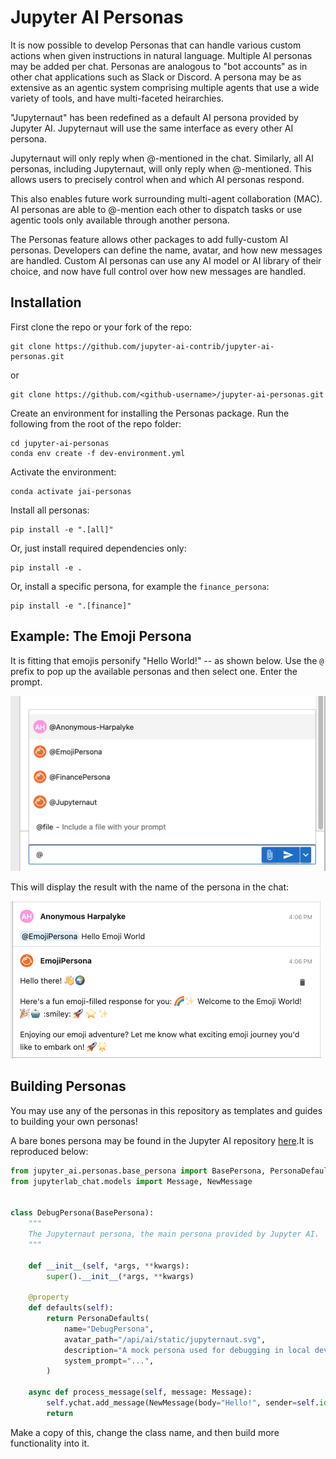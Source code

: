 # Jupyter AI Personas

It is now possible to develop Personas that can handle various custom actions when given instructions in natural language. Multiple AI personas may be added per chat. Personas are analogous to "bot accounts" as in other chat applications such as Slack or Discord. A persona may be as extensive as an agentic system comprising multiple agents that use a wide variety of tools, and have multi-faceted heirarchies. 

"Jupyternaut" has been redefined as a default AI persona provided by Jupyter AI. Jupyternaut will use the same interface as every other AI persona.

Jupyternaut will only reply when @-mentioned in the chat. Similarly, all AI personas, including Jupyternaut, will only reply when @-mentioned. This allows users to precisely control when and which AI personas respond.

This also enables future work surrounding multi-agent collaboration (MAC). AI personas are able to @-mention each other to dispatch tasks or use agentic tools only available through another persona.

The Personas feature allows other packages to add fully-custom AI personas. Developers can define the name, avatar, and how new messages are handled. Custom AI personas can use any AI model or AI library of their choice, and now have full control over how new messages are handled.

## Installation

First clone the repo or your fork of the repo:
```
git clone https://github.com/jupyter-ai-contrib/jupyter-ai-personas.git
```
or
```
git clone https://github.com/<github-username>/jupyter-ai-personas.git
```

Create an environment for installing the Personas package. Run the following from the root of the repo folder:
```
cd jupyter-ai-personas
conda env create -f dev-environment.yml
```

Activate the environment: 
```
conda activate jai-personas
```

Install all personas:
```
pip install -e ".[all]"
```

Or, just install required dependencies only:
```
pip install -e .
```

Or, install a specific persona, for example the `finance_persona`:
```
pip install -e ".[finance]"
```

## Example: The Emoji Persona

It is fitting that emojis personify "Hello World!" -- as shown below. 
Use the `@` prefix to pop up the available personas and then select one. Enter the prompt.

![Hello World](jupyter_ai_personas/emoji_persona/emoji1.png)

This will display the result with the name of the persona in the chat:

![Hello World](jupyter_ai_personas/emoji_persona/emoji2.png)

## Building Personas

You may use any of the personas in this repository as templates and guides to building your own personas!

A bare bones persona may be found in the Jupyter AI repository [here](https://github.com/jupyterlab/jupyter-ai/blob/main/packages/jupyter-ai-test/jupyter_ai_test/debug_persona.py).It is reproduced below: 

```python
from jupyter_ai.personas.base_persona import BasePersona, PersonaDefaults
from jupyterlab_chat.models import Message, NewMessage


class DebugPersona(BasePersona):
    """
    The Jupyternaut persona, the main persona provided by Jupyter AI.
    """

    def __init__(self, *args, **kwargs):
        super().__init__(*args, **kwargs)

    @property
    def defaults(self):
        return PersonaDefaults(
            name="DebugPersona",
            avatar_path="/api/ai/static/jupyternaut.svg",
            description="A mock persona used for debugging in local dev environments.",
            system_prompt="...",
        )

    async def process_message(self, message: Message):
        self.ychat.add_message(NewMessage(body="Hello!", sender=self.id))
        return
```

Make a copy of this, change the class name, and then build more functionality into it. 
